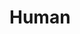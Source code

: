 # Human

<!-- I used to work with a team of two other collegues of HOPE AFRICA UNIVERSITY .
We've made three sites web ,two of them were made for Churches and the other one was for an  enterprise. -->

